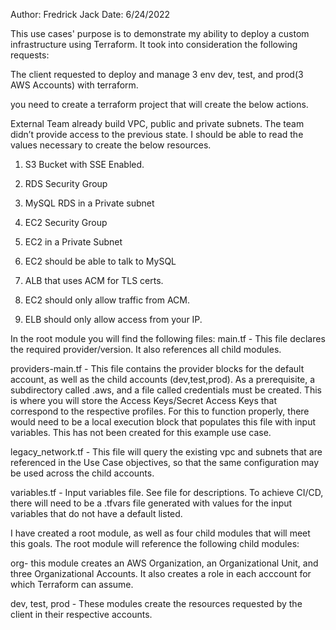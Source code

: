 Author: Fredrick Jack
Date: 6/24/2022

This use cases' purpose is to demonstrate my ability to deploy a custom infrastructure using Terraform. It took into consideration the following requests:

The client requested to deploy and manage 3 env dev, test, and prod(3 AWS Accounts) with terraform.

you need to create a terraform project that will create the below actions.

External Team already build VPC, public and private subnets. The team didn’t provide access to the previous state. I should be able to read the values necessary to create the below resources.

1. S3 Bucket with SSE Enabled.

2. RDS Security Group

3. MySQL RDS in a Private subnet

4. EC2 Security Group

5. EC2 in a Private Subnet

6. EC2 should be able to talk to MySQL

7. ALB that uses ACM for TLS certs.

8. EC2 should only allow traffic from ACM.

9. ELB should only allow access from your IP.

In the root module you will find the following files:
main.tf - This file declares the required provider/version. It also references all child modules.

providers-main.tf - This file contains the provider blocks for the default account, as well as the child accounts (dev,test,prod). As a prerequisite, a subdirectory called .aws, and a file called credentials must be created. This is where you will store the Access Keys/Secret Access Keys that correspond to the respective profiles. For this to function properly, there would need to be a local execution block that populates this file with input variables. This has not been created for this example use case.

legacy_network.tf - This file will query the existing vpc and subnets that are referenced in the Use Case objectives, so that the same configuration may be used across the child accounts.

variables.tf - Input variables file. See file for descriptions. To achieve CI/CD, there will need to be a .tfvars file generated with values for the input variables that do not have a default listed.

I have created a root module, as well as four child modules that will meet this goals. The root module will reference the following child modules:

org- this module creates an AWS Organization, an Organizational Unit, and three Organizational Accounts. It also creates a role in each acccount for which Terraform can assume.

dev, test, prod - These modules create the resources requested by the client in their respective accounts.
